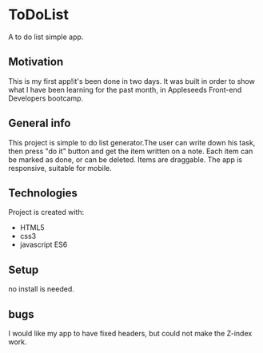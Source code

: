 # ToDoList
A to do list simple app.

## Motivation
This is my first app!it's been done in two days.
It was built in order to show what I have been learning for the past month,
in Appleseeds Front-end Developers bootcamp.


## General info
This project is simple to do list generator.The user can write down his task,
then press "do it" button and get the item written on a note.
Each item can be marked as done, or can be deleted.
Items are draggable.
The app is responsive, suitable for mobile.
	
## Technologies
Project is created with:
* HTML5
* css3
* javascript ES6
	
## Setup
no install is needed.

## bugs
I would like my app to have fixed headers, but could not make the Z-index work.
